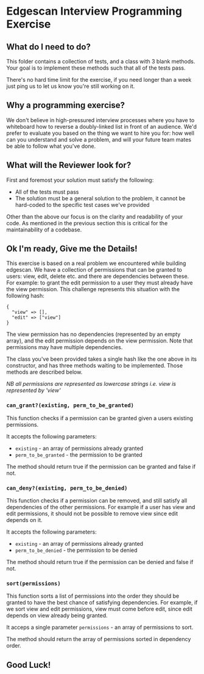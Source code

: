 # Edgescan Interview Programming Exercise

## What do I need to do?

This folder contains a collection of tests, and a class with 3 blank methods. Your goal is to implement these methods such that all of the tests pass.

There's no hard time limit for the exercise, if you need longer than a week just ping us to let us know you're still working on it.

## Why a programming exercise?

We don't believe in high-pressured interview processes where you have to whiteboard how to reverse a doubly-linked list in front of an audience. We'd prefer to evaluate you based on the thing we want to hire you for: how well can you understand and solve a problem, and will your future team mates be able to follow what you've done.

## What will the Reviewer look for?

First and foremost your solution must satisfy the following:

- All of the tests must pass
- The solution must be a general solution to the problem, it cannot be hard-coded to the specific test cases we've provided

Other than the above our focus is on the clarity and readability of your code. As mentioned in the previous section this is critical for the maintainability of a codebase.

## Ok I'm ready, Give me the Details!

This exercise is based on a real problem we encountered while building edgescan. We have a collection of permissions that can be granted to users: view, edit, delete etc. and there are dependencies between these. For example: to grant the edit permission to a user they must already have the view permission. This challenge represents this situation with the following hash:

```
{
  "view" => [],
  "edit" => ["view"]
}
```

The view permission has no dependencies (represented by an empty array), and the edit permission depends on the view permission. Note that permissions may have multiple dependencies.

The class you've been provided takes a single hash like the one above in its constructor, and has three methods waiting to be implemented. Those methods are described below.

_NB all permissions are represented as lowercase strings i.e. view is represented by 'view'_

### `can_grant?(existing, perm_to_be_granted)`

This function checks if a permission can be granted given a users existing permissions.

It accepts the following parameters:

- `existing` - an array of permissions already granted
- `perm_to_be_granted` - the permission to be granted

The method should return true if the permission can be granted and false if not.

### `can_deny?(existing, perm_to_be_denied)`

This function checks if a permission can be removed, and still satisfy all dependencies of the other permissions. For example if a user has view and edit permissions, it should not be possible to remove view since edit depends on it.

It accepts the following parameters:

- `existing` - an array of permissions already granted
- `perm_to_be_denied` - the permission to be denied

The method should return true if the permission can be denied and false if not.

### `sort(permissions)`

This function sorts a list of permissions into the order they should be granted to have the best chance of satisfying dependencies. For example, if we sort view and edit permissions, view must come before edit, since edit depends on view already being granted.

It acceps a single parameter `permissions` - an array of permissions to sort.

The method should return the array of permissions sorted in dependency order.

## Good Luck!
